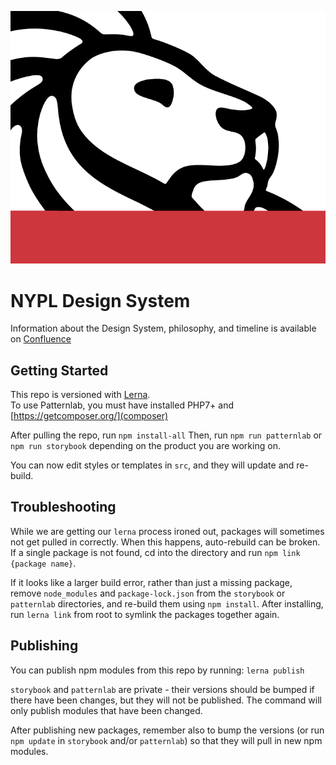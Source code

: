 ![NYPL Logo](./screenshot.png)

# NYPL Design System
Information about the Design System, philosophy, and timeline is available on [Confluence](https://confluence.nypl.org/pages/viewpage.action?spaceKey=DIGTL&title=Design+Systems+Forum) 

## Getting Started
This repo is versioned with [Lerna](https://github.com/lerna/lerna).  
To use Patternlab, you must have installed PHP7+ and [https://getcomposer.org/](composer)

After pulling the repo, run `npm install-all`
Then, run `npm run patternlab` or `npm run storybook` depending on the product you are working on. 

You can now edit styles or templates in `src`, and they will update and re-build.  

## Troubleshooting
While we are getting our `lerna` process ironed out, packages will sometimes not get pulled in correctly.  When this happens, auto-rebuild can be broken.  If a single package is not found, cd into the directory and run `npm link {package name}`.  

If it looks like a larger build error, rather than just a missing package, remove `node_modules` and `package-lock.json` from the `storybook` or `patternlab` directories, and re-build them using `npm install`.  After installing, run `lerna link` from root to symlink the packages together again.  

## Publishing
You can publish npm modules from this repo by running:
```lerna publish```

`storybook` and `patternlab` are private - their versions should be bumped if there have been changes, but they will not be published. 
The command will only publish modules that have been changed.  

After publishing new packages, remember also to bump the versions (or run `npm update` in `storybook` and/or `patternlab`) so that they will pull in new npm modules.  



